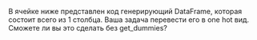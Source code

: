 В ячейке ниже представлен код генерирующий DataFrame, которая состоит всего из 1 столбца. Ваша задача перевести его в one hot вид.
 Сможете ли вы это сделать без get_dummies?